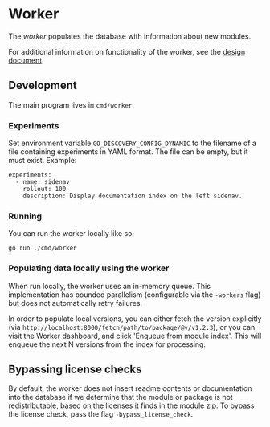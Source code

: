# Worker

The _worker_ populates the database with information about new modules.

For additional information on functionality of the worker, see the
[design document](design.md).

## Development

The main program lives in `cmd/worker`.

### Experiments

Set environment variable `GO_DISCOVERY_CONFIG_DYNAMIC` to the filename of a file
containing experiments in YAML format. The file can be empty, but it must exist.
Example:

```
experiments:
  - name: sidenav
    rollout: 100
    description: Display documentation index on the left sidenav.
```

### Running

You can run the worker locally like so:

    go run ./cmd/worker

### Populating data locally using the worker

When run locally, the worker uses an in-memory queue. This implementation has
bounded parallelism (configurable via the `-workers` flag) but does not
automatically retry failures.

In order to populate local versions, you can either fetch the version explicitly
(via `http://localhost:8000/fetch/path/to/package/@v/v1.2.3`), or you can visit the
Worker dashboard, and click 'Enqueue from module index'. This will enqueue the
next N versions from the index for processing.

## Bypassing license checks

By default, the worker does not insert readme contents or documentation into the
database if we determine that the module or package is not redistributable,
based on the licenses it finds in the module zip. To bypass the license check,
pass the flag `-bypass_license_check`.
